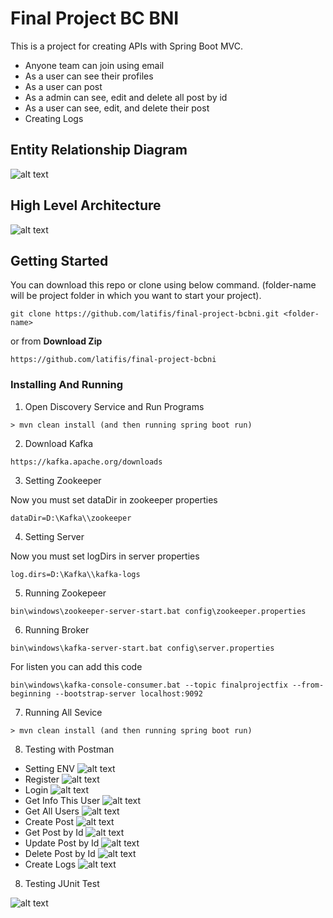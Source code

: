# Final Project BC BNI
This is a project for creating APIs with Spring Boot MVC.
 - Anyone team can join using email 
 - As a user can see their profiles
 - As a user can post
 - As a admin can see, edit and delete all post by id
 - As a user can see, edit, and delete their post
 - Creating Logs
## Entity Relationship Diagram
![alt text](https://github.com/latifis/etc/blob/main/final-project-bcbni/erd.png?raw=true)
## High Level Architecture
![alt text](https://github.com/latifis/etc/blob/main/final-project-bcbni/hla.png?raw=true)
## Getting Started
You can download this repo or clone using below command. (folder-name will be project folder in which you want to start your project).
```
git clone https://github.com/latifis/final-project-bcbni.git <folder-name>
```
or from **Download Zip**
```
https://github.com/latifis/final-project-bcbni 
```

### Installing And Running
1. Open Discovery Service and Run Programs
```
> mvn clean install (and then running spring boot run)
```
2. Download Kafka
```
https://kafka.apache.org/downloads
```
3. Setting Zookeeper

Now you must set dataDir in zookeeper properties
```
dataDir=D:\Kafka\\zookeeper
```
4. Setting Server

Now you must set logDirs in server properties
```
log.dirs=D:\Kafka\\kafka-logs
```
5. Running Zookepeer
```
bin\windows\zookeeper-server-start.bat config\zookeeper.properties
```
6. Running Broker
```
bin\windows\kafka-server-start.bat config\server.properties
```
For listen you can add this code
```
bin\windows\kafka-console-consumer.bat --topic finalprojectfix --from-beginning --bootstrap-server localhost:9092
```
7. Running All Sevice
```
> mvn clean install (and then running spring boot run)
```
8. Testing with Postman
 - Setting ENV
 ![alt text](https://github.com/latifis/etc/blob/main/final-project-bcbni/set-env.png?raw=true)
 - Register
 ![alt text](https://github.com/latifis/etc/blob/main/final-project-bcbni/register.png?raw=true)
 - Login
 ![alt text](https://github.com/latifis/etc/blob/main/final-project-bcbni/login.png?raw=true)
 - Get Info This User
 ![alt text](https://github.com/latifis/etc/blob/main/final-project-bcbni/get-info-this-user.png?raw=true)
 - Get All Users
 ![alt text](https://github.com/latifis/etc/blob/main/final-project-bcbni/get-all-user.png?raw=true)
 - Create Post
 ![alt text](https://github.com/latifis/etc/blob/main/final-project-bcbni/create-post.png?raw=true)
 - Get Post by Id
 ![alt text](https://github.com/latifis/etc/blob/main/final-project-bcbni/get-post-by-id.png?raw=true)
 - Update Post by Id
 ![alt text](https://github.com/latifis/etc/blob/main/final-project-bcbni/update-post-by-id.png?raw=true)
 - Delete Post by Id
 ![alt text](https://github.com/latifis/etc/blob/main/final-project-bcbni/delete-post-by-id.png?raw=true)
 - Create Logs
 ![alt text](https://github.com/latifis/etc/blob/main/final-project-bcbni/create-logs.png?raw=true)
8. Testing JUnit Test

![alt text](https://github.com/latifis/etc/blob/main/final-project-bcbni/unit-test.png?raw=true)
